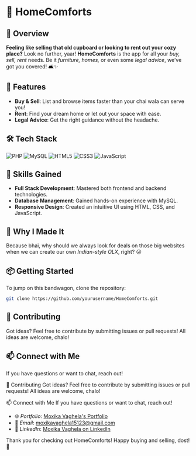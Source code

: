 # 🏡 HomeComforts

## 🚀 Overview
**Feeling like selling that old cupboard or looking to rent out your cozy place?** Look no further, yaar! **HomeComforts** is the app for all your *buy, sell, rent* needs. Be it *furniture, homes,* or even some *legal advice*, we’ve got you covered! 🛋️✨

## 🌟 Features
- **Buy & Sell**: List and browse items faster than your chai wala can serve you!
- **Rent**: Find your dream home or let out your space with ease.
- **Legal Advice**: Get the right guidance without the headache.

## 🛠️ Tech Stack
 ![PHP](https://img.shields.io/badge/-PHP-777BB4?style=flat-square&logo=php&logoColor=white)
 ![MySQL](https://img.shields.io/badge/-MySQL-4479A1?style=flat-square&logo=mysql&logoColor=white)
 ![HTML5](https://img.shields.io/badge/-HTML5-E34F26?style=flat-square&logo=html5&logoColor=white)
 ![CSS3](https://img.shields.io/badge/-CSS3-1572B6?style=flat-square&logo=css3&logoColor=white)
 ![JavaScript](https://img.shields.io/badge/-JavaScript-F7DF1E?style=flat-square&logo=javascript&logoColor=white)

## 🎉 Skills Gained
- **Full Stack Development**: Mastered both frontend and backend technologies.
- **Database Management**: Gained hands-on experience with MySQL.
- **Responsive Design**: Created an intuitive UI using HTML, CSS, and JavaScript.

## 🎉 Why I Made It
Because bhai, why should we always look for deals on those big websites when we can create our own *Indian-style OLX*, right? 😜 

## 📦 Getting Started
To jump on this bandwagon, clone the repository:

```bash
git clone https://github.com/yourusername/HomeComforts.git
```

## 🙌 Contributing
Got ideas? Feel free to contribute by submitting issues or pull requests! All ideas are welcome, chalo!

## 📫 Connect with Me
If you have questions or want to chat, reach out!

🙌 Contributing
Got ideas? Feel free to contribute by submitting issues or pull requests! All ideas are welcome, chalo!

📫 Connect with Me
If you have questions or want to chat, reach out!

- 🌐 *Portfolio*: [Moxika Vaghela's Portfolio](https://moxikavaghela.github.io/myportfolio/)
- 📧 *Email*: [moxikavaghela15123@gmail.com](mailto:moxikavaghela15123@gmail.com)
- 💼 *LinkedIn*: [Moxika Vaghela on LinkedIn](https://www.linkedin.com/in/moxikavaghela/)

Thank you for checking out HomeComforts! Happy buying and selling, dost! 🥳
